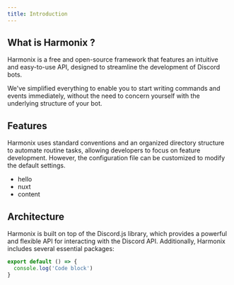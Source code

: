 ```yaml
---
title: Introduction
---
```


## What is Harmonix ?

Harmonix is a free and open-source framework that features an intuitive and easy-to-use API, designed to streamline the development of Discord bots.

We've simplified everything to enable you to start writing commands and events immediately, without the need to concern yourself with the underlying structure of your bot.

## Features

Harmonix uses standard conventions and an organized directory structure to automate routine tasks, allowing developers to focus on feature development. However, the configuration file can be customized to modify the default settings.

- hello
- nuxt
- content

## Architecture

Harmonix is built on top of the Discord.js library, which provides a powerful and flexible API for interacting with the Discord API. Additionally, Harmonix includes several essential packages:

```javascript [file.js]{4-6,7} icon=typescript-icon
export default () => {
  console.log('Code block')
}
```
